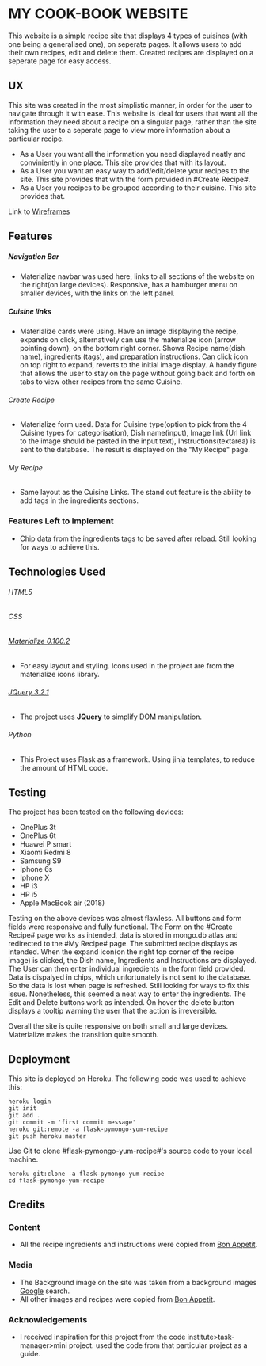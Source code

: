 # MY COOK-BOOK WEBSITE

This website is a simple recipe site that displays 4 types of cuisines (with one being a generalised one), on seperate pages. It allows users to add their own recipes, edit and delete them. Created recipes are displayed on a seperate page for easy access.
## UX
 
This site was created in the most simplistic manner, in order for the user to navigate through it with ease. This website is ideal for users that want all the information they need about a recipe on a singular page, rather than the site taking the user to a seperate page to view more information about a particular recipe.
 - As a User you want all the information you need displayed neatly and conviniently in one place. This site provides that with its layout.
 - As a User you want an easy way to add/edit/delete your recipes to the site. This site provides that with the form provided in #Create Recipe#.
 - As a User you recipes to be grouped according to their cuisine. This site provides that.
 
Link to [Wireframes](https://www.dropbox.com/s/ve5xs4nnbn7necp/03-19%20Scan1.pdf?dl=0)
 
## Features
##### Navigation Bar
- Materialize navbar was used here, links to all sections of the website on the right(on large devices). Responsive, has a hamburger menu on smaller devices, with the links on the left panel.
 
 ##### Cuisine links
 - Materialize cards were using. Have an image displaying the recipe, expands on click, alternatively can use the materialize icon (arrow pointing down), on the bottom right corner. Shows Recipe name(dish name), ingredients (tags), and preparation instructions. Can click icon on top right to expand, reverts to the initial image display. A handy figure that allows the user to stay on the page without going back and forth on tabs to view other recipes from the same Cuisine.
 
 ###### Create Recipe
 - Materialize form used. Data for Cuisine type(option to pick from the 4 Cuisine types for categorisation), Dish name(input), Image link (Url link to the image should be pasted in the input text), Instructions(textarea) is sent to the database. The result is displayed on the "My Recipe" page.
 
 ###### My Recipe
 - Same layout as the Cuisine Links. The stand out feature is the ability to add tags in the ingredients sections.
 

### Features Left to Implement
- Chip data from the ingredients tags to be saved after reload. Still looking for ways to achieve this.

## Technologies Used

###### HTML5
###### CSS
###### [Materialize 0.100.2](http://archives.materializecss.com/0.100.2/)
- For easy layout and styling. Icons used in the project are from the materialize icons library.
###### [JQuery 3.2.1](https://cdnjs.cloudflare.com/ajax/libs/jquery/3.2.1/jquery.min.js)
- The project uses **JQuery** to simplify DOM manipulation.
###### Python
- This Project uses Flask as a framework. Using jinja templates, to reduce the amount of HTML code.

## Testing

The project has been tested on the following devices:
  - OnePlus 3t
  - OnePlus 6t
  - Huawei P smart
  - Xiaomi Redmi 8
  - Samsung S9
  - Iphone 6s
  - Iphone X
  - HP i3
  - HP i5
  - Apple MacBook air (2018)
  
Testing on the above devices was almost flawless. All buttons and form fields were responsive and fully functional. The Form on the #Create Recipe# page works as intended, data is stored in mongo.db atlas and redirected to the #My Recipe# page. The submitted recipe displays as intended. When the expand icon(on the right top corner of the recipe image) is clicked, the Dish name, Ingredients and Instructions are displayed. The User can then enter individual ingredients in the form field provided. Data is dispalyed in chips, which unfortunately is not sent to the database. So the data is lost when page is refreshed. Still looking for ways to fix this issue. Nonetheless, this seemed a neat way to enter the ingredients.
The Edit and Delete buttons work as intended. On hover the delete button displays a tooltip warning the user that the action is irreversible.

Overall the site is quite responsive on both small and large devices. Materialize makes the transition quite smooth. 
 
## Deployment

This site is deployed on Heroku.
The following code was used to achieve this:
```
heroku login
git init
git add .
git commit -m 'first commit message'
heroku git:remote -a flask-pymongo-yum-recipe
git push heroku master
```

Use Git to clone #flask-pymongo-yum-recipe#'s source code to your local machine.
```
heroku git:clone -a flask-pymongo-yum-recipe
cd flask-pymongo-yum-recipe
```

## Credits

### Content
- All the recipe ingredients and instructions were copied from [Bon Appetit](https://www.bonappetit.com/recipes).

### Media
- The Background image on the site was taken from a background images [Google](https://www.google.com/) search.
- All other images and recipes were copied from [Bon Appetit](https://www.bonappetit.com/recipes).

### Acknowledgements

- I received inspiration for this project from the code institute>task-manager>mini project. used the code from that particular project as a guide. 
